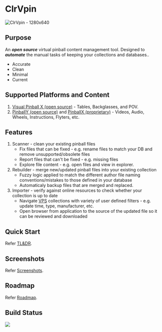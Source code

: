 # ClrVpin
![ClrVpin - 1280x640](https://user-images.githubusercontent.com/11408611/117466530-654d2d80-af85-11eb-8493-c49034aa9315.png)

## Purpose
An ___open source___ virtual pinball content management tool.  Designed to ___automate___ the manual tasks of keeping your collections and databases..
- Accurate
- Clean
- Minimal
- Current

## Supported Platforms and Content
1. [Visual Pinball X (open source)](https://github.com/vpinball/vpinball) - Tables, Backglasses, and POV.
1. [PinballY (open source)](https://github.com/mjrgh/PinballY) and [PinballX (proprietary)](https://www.pinballx.com/) - Videos, Audio, Wheels, Instructions, Flyters, etc.

## Features
1. Scanner - clean your existing pinball files
   - Fix files that can be fixed - e.g. rename files to match your DB and remove unsupported/obsolete files
   - Report files that can't be fixed - e.g. missing files
   - Explore file content - e.g. open files and view in explorer.
2. Rebuilder - merge new/updated pinball files into your existing collection
   - Fuzzy logic applied to match the different author file  naming conventions/mistakes to those defined in your database
   - Automaticaly backup files that are merged and replaced.
3. Importer - verify against online resources to check whether your collection is up to date
   - Navigate [VPS](https://virtual-pinball-spreadsheet.web.app/) collections with variety of user defined filters - e.g. update time, type, manufacturer, etc.
   - Open browser from application to the source of the updated file so it can be reviewed and downloaded

## Quick Start
Refer [TL&DR](https://github.com/stojy/ClrVpin/wiki/TL&DR).

## Screenshots
Refer [Screenshots](https://github.com/stojy/ClrVpin/wiki/Screenshots).

## Roadmap
Refer [Roadmap](https://github.com/stojy/ClrVpin/wiki/Roadmap).

## Build Status
<a href="https://github.com/stojy/ClrVpin/branches"><img src="https://github.com/stojy/ClrVpin/actions/workflows/codeql-analysis.yml/badge.svg?event=push"/></a>
